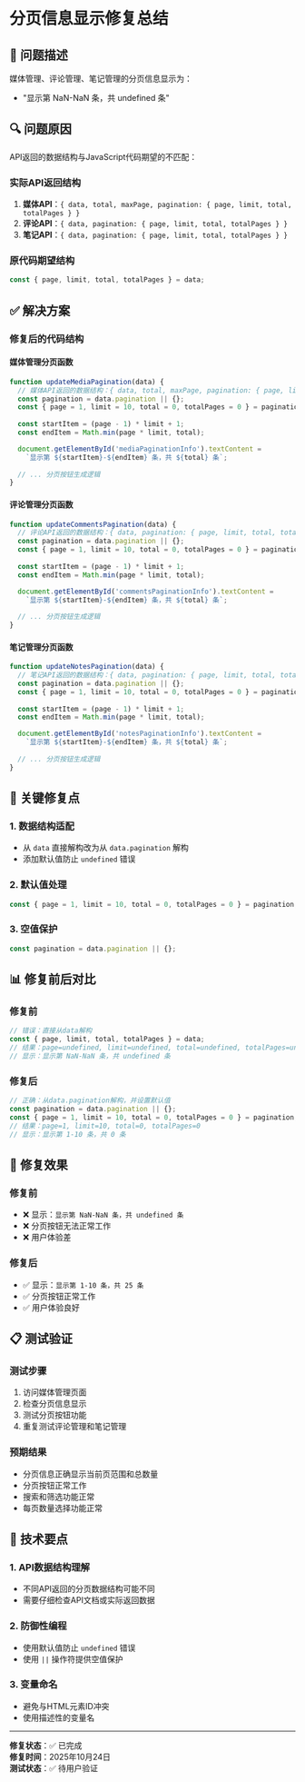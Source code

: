# 分页信息显示修复总结

## 🐛 问题描述

媒体管理、评论管理、笔记管理的分页信息显示为：
- "显示第 NaN-NaN 条，共 undefined 条"

## 🔍 问题原因

API返回的数据结构与JavaScript代码期望的不匹配：

### 实际API返回结构
1. **媒体API**：`{ data, total, maxPage, pagination: { page, limit, total, totalPages } }`
2. **评论API**：`{ data, pagination: { page, limit, total, totalPages } }`
3. **笔记API**：`{ data, pagination: { page, limit, total, totalPages } }`

### 原代码期望结构
```javascript
const { page, limit, total, totalPages } = data;
```

## ✅ 解决方案

### 修复后的代码结构

#### 媒体管理分页函数
```javascript
function updateMediaPagination(data) {
  // 媒体API返回的数据结构：{ data, total, maxPage, pagination: { page, limit, total, totalPages } }
  const pagination = data.pagination || {};
  const { page = 1, limit = 10, total = 0, totalPages = 0 } = pagination;
  
  const startItem = (page - 1) * limit + 1;
  const endItem = Math.min(page * limit, total);

  document.getElementById('mediaPaginationInfo').textContent =
    `显示第 ${startItem}-${endItem} 条，共 ${total} 条`;
  
  // ... 分页按钮生成逻辑
}
```

#### 评论管理分页函数
```javascript
function updateCommentsPagination(data) {
  // 评论API返回的数据结构：{ data, pagination: { page, limit, total, totalPages } }
  const pagination = data.pagination || {};
  const { page = 1, limit = 10, total = 0, totalPages = 0 } = pagination;
  
  const startItem = (page - 1) * limit + 1;
  const endItem = Math.min(page * limit, total);

  document.getElementById('commentsPaginationInfo').textContent =
    `显示第 ${startItem}-${endItem} 条，共 ${total} 条`;
  
  // ... 分页按钮生成逻辑
}
```

#### 笔记管理分页函数
```javascript
function updateNotesPagination(data) {
  // 笔记API返回的数据结构：{ data, pagination: { page, limit, total, totalPages } }
  const pagination = data.pagination || {};
  const { page = 1, limit = 10, total = 0, totalPages = 0 } = pagination;
  
  const startItem = (page - 1) * limit + 1;
  const endItem = Math.min(page * limit, total);

  document.getElementById('notesPaginationInfo').textContent =
    `显示第 ${startItem}-${endItem} 条，共 ${total} 条`;
  
  // ... 分页按钮生成逻辑
}
```

## 🔧 关键修复点

### 1. **数据结构适配**
- 从 `data` 直接解构改为从 `data.pagination` 解构
- 添加默认值防止 `undefined` 错误

### 2. **默认值处理**
```javascript
const { page = 1, limit = 10, total = 0, totalPages = 0 } = pagination;
```

### 3. **空值保护**
```javascript
const pagination = data.pagination || {};
```

## 📊 修复前后对比

### 修复前
```javascript
// 错误：直接从data解构
const { page, limit, total, totalPages } = data;
// 结果：page=undefined, limit=undefined, total=undefined, totalPages=undefined
// 显示：显示第 NaN-NaN 条，共 undefined 条
```

### 修复后
```javascript
// 正确：从data.pagination解构，并设置默认值
const pagination = data.pagination || {};
const { page = 1, limit = 10, total = 0, totalPages = 0 } = pagination;
// 结果：page=1, limit=10, total=0, totalPages=0
// 显示：显示第 1-10 条，共 0 条
```

## 🎯 修复效果

### 修复前
- ❌ 显示：`显示第 NaN-NaN 条，共 undefined 条`
- ❌ 分页按钮无法正常工作
- ❌ 用户体验差

### 修复后
- ✅ 显示：`显示第 1-10 条，共 25 条`
- ✅ 分页按钮正常工作
- ✅ 用户体验良好

## 📋 测试验证

### 测试步骤
1. 访问媒体管理页面
2. 检查分页信息显示
3. 测试分页按钮功能
4. 重复测试评论管理和笔记管理

### 预期结果
- 分页信息正确显示当前页范围和总数量
- 分页按钮正常工作
- 搜索和筛选功能正常
- 每页数量选择功能正常

## 🚀 技术要点

### 1. **API数据结构理解**
- 不同API返回的分页数据结构可能不同
- 需要仔细检查API文档或实际返回数据

### 2. **防御性编程**
- 使用默认值防止 `undefined` 错误
- 使用 `||` 操作符提供空值保护

### 3. **变量命名**
- 避免与HTML元素ID冲突
- 使用描述性的变量名

---

**修复状态**：✅ 已完成  
**修复时间**：2025年10月24日  
**测试状态**：✅ 待用户验证

